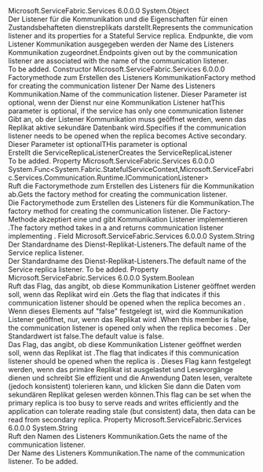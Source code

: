 <Type Name="ServiceReplicaListener" FullName="Microsoft.ServiceFabric.Services.Communication.Runtime.ServiceReplicaListener">
  <TypeSignature Language="C#" Value="public sealed class ServiceReplicaListener" />
  <TypeSignature Language="ILAsm" Value=".class public auto ansi sealed beforefieldinit ServiceReplicaListener extends System.Object" />
  <TypeSignature Language="DocId" Value="T:Microsoft.ServiceFabric.Services.Communication.Runtime.ServiceReplicaListener" />
  <TypeSignature Language="VB.NET" Value="Public NotInheritable Class ServiceReplicaListener" />
  <TypeSignature Language="F#" Value="type ServiceReplicaListener = class" />
  <AssemblyInfo>
    <AssemblyName>Microsoft.ServiceFabric.Services</AssemblyName>
    <AssemblyVersion>6.0.0.0</AssemblyVersion>
  </AssemblyInfo>
  <Base>
    <BaseTypeName>System.Object</BaseTypeName>
  </Base>
  <Interfaces />
  <Docs>
    <summary>
            <span data-ttu-id="29bce-101">Der Listener für die Kommunikation und die Eigenschaften für einen Zustandsbehafteten dienstreplikats darstellt.</span><span class="sxs-lookup"><span data-stu-id="29bce-101">Represents the communication listener and its properties for a Stateful Service replica.</span></span>
            <span data-ttu-id="29bce-102">Endpunkte, die vom Listener Kommunikation ausgegeben werden der Name des Listeners Kommunikation zugeordnet.</span><span class="sxs-lookup"><span data-stu-id="29bce-102">Endpoints given out by the communication listener are associated with the name of the communication listener.</span></span>
            </summary>
    <remarks>To be added.</remarks>
  </Docs>
  <Members>
    <Member MemberName=".ctor">
      <MemberSignature Language="C#" Value="public ServiceReplicaListener (Func&lt;System.Fabric.StatefulServiceContext,Microsoft.ServiceFabric.Services.Communication.Runtime.ICommunicationListener&gt; createCommunicationListener, string name = &quot;&quot;, bool listenOnSecondary = false);" />
      <MemberSignature Language="ILAsm" Value=".method public hidebysig specialname rtspecialname instance void .ctor(class System.Func`2&lt;class System.Fabric.StatefulServiceContext, class Microsoft.ServiceFabric.Services.Communication.Runtime.ICommunicationListener&gt; createCommunicationListener, string name, bool listenOnSecondary) cil managed" />
      <MemberSignature Language="DocId" Value="M:Microsoft.ServiceFabric.Services.Communication.Runtime.ServiceReplicaListener.#ctor(System.Func{System.Fabric.StatefulServiceContext,Microsoft.ServiceFabric.Services.Communication.Runtime.ICommunicationListener},System.String,System.Boolean)" />
      <MemberSignature Language="VB.NET" Value="Public Sub New (createCommunicationListener As Func(Of StatefulServiceContext, ICommunicationListener), Optional name As String = &quot;&quot;, Optional listenOnSecondary As Boolean = false)" />
      <MemberSignature Language="F#" Value="new Microsoft.ServiceFabric.Services.Communication.Runtime.ServiceReplicaListener : Func&lt;System.Fabric.StatefulServiceContext, Microsoft.ServiceFabric.Services.Communication.Runtime.ICommunicationListener&gt; * string * bool -&gt; Microsoft.ServiceFabric.Services.Communication.Runtime.ServiceReplicaListener" Usage="new Microsoft.ServiceFabric.Services.Communication.Runtime.ServiceReplicaListener (createCommunicationListener, name, listenOnSecondary)" />
      <MemberType>Constructor</MemberType>
      <AssemblyInfo>
        <AssemblyName>Microsoft.ServiceFabric.Services</AssemblyName>
        <AssemblyVersion>6.0.0.0</AssemblyVersion>
      </AssemblyInfo>
      <Parameters>
        <Parameter Name="createCommunicationListener" Type="System.Func&lt;System.Fabric.StatefulServiceContext,Microsoft.ServiceFabric.Services.Communication.Runtime.ICommunicationListener&gt;" />
        <Parameter Name="name" Type="System.String" />
        <Parameter Name="listenOnSecondary" Type="System.Boolean" />
      </Parameters>
      <Docs>
        <param name="createCommunicationListener"><span data-ttu-id="29bce-103">Factorymethode zum Erstellen des Listeners Kommunikation</span><span class="sxs-lookup"><span data-stu-id="29bce-103">Factory method for creating the communication listener</span></span></param>
        <param name="name"><span data-ttu-id="29bce-104">Der Name des Listeners Kommunikation.</span><span class="sxs-lookup"><span data-stu-id="29bce-104">Name of the communication listener.</span></span> <span data-ttu-id="29bce-105">Dieser Parameter ist optional, wenn der Dienst nur eine Kommunikation Listener hat</span><span class="sxs-lookup"><span data-stu-id="29bce-105">This parameter is optional, if the service has only one communication listener</span></span></param>
        <param name="listenOnSecondary"><span data-ttu-id="29bce-106">Gibt an, ob der Listener Kommunikation muss geöffnet werden, wenn das Replikat aktive sekundäre Datenbank wird.</span><span class="sxs-lookup"><span data-stu-id="29bce-106">Specifies if the communication listener needs to be opened when the replica becomes Active secondary.</span></span> <span data-ttu-id="29bce-107">Dieser Parameter ist optional</span><span class="sxs-lookup"><span data-stu-id="29bce-107">THis parameter is optional</span></span></param>
        <summary>
            <span data-ttu-id="29bce-108">Erstellt die ServiceReplicaListener</span><span class="sxs-lookup"><span data-stu-id="29bce-108">Creates the ServiceReplicaListener</span></span>
            </summary>
        <remarks>To be added.</remarks>
      </Docs>
    </Member>
    <Member MemberName="CreateCommunicationListener">
      <MemberSignature Language="C#" Value="public Func&lt;System.Fabric.StatefulServiceContext,Microsoft.ServiceFabric.Services.Communication.Runtime.ICommunicationListener&gt; CreateCommunicationListener { get; }" />
      <MemberSignature Language="ILAsm" Value=".property instance class System.Func`2&lt;class System.Fabric.StatefulServiceContext, class Microsoft.ServiceFabric.Services.Communication.Runtime.ICommunicationListener&gt; CreateCommunicationListener" />
      <MemberSignature Language="DocId" Value="P:Microsoft.ServiceFabric.Services.Communication.Runtime.ServiceReplicaListener.CreateCommunicationListener" />
      <MemberSignature Language="VB.NET" Value="Public ReadOnly Property CreateCommunicationListener As Func(Of StatefulServiceContext, ICommunicationListener)" />
      <MemberSignature Language="F#" Value="member this.CreateCommunicationListener : Func&lt;System.Fabric.StatefulServiceContext, Microsoft.ServiceFabric.Services.Communication.Runtime.ICommunicationListener&gt;" Usage="Microsoft.ServiceFabric.Services.Communication.Runtime.ServiceReplicaListener.CreateCommunicationListener" />
      <MemberType>Property</MemberType>
      <AssemblyInfo>
        <AssemblyName>Microsoft.ServiceFabric.Services</AssemblyName>
        <AssemblyVersion>6.0.0.0</AssemblyVersion>
      </AssemblyInfo>
      <ReturnValue>
        <ReturnType>System.Func&lt;System.Fabric.StatefulServiceContext,Microsoft.ServiceFabric.Services.Communication.Runtime.ICommunicationListener&gt;</ReturnType>
      </ReturnValue>
      <Docs>
        <summary>
          <para><span data-ttu-id="29bce-109">Ruft die Factorymethode zum Erstellen des Listeners für die Kommunikation ab.</span><span class="sxs-lookup"><span data-stu-id="29bce-109">Gets the factory method for creating the communication listener.</span></span></para>
        </summary>
        <value>
          <para><span data-ttu-id="29bce-110">Die Factorymethode zum Erstellen des Listeners für die Kommunikation.</span><span class="sxs-lookup"><span data-stu-id="29bce-110">The factory method for creating the communication listener.</span></span></para>
        </value>
        <remarks>
          <para><span data-ttu-id="29bce-111">Die Factory-Methode akzeptiert eine <see cref="T:System.Fabric.StatefulServiceContext" /> und gibt Kommunikation Listener implementieren <see cref="T:Microsoft.ServiceFabric.Services.Communication.Runtime.ICommunicationListener" />.</span><span class="sxs-lookup"><span data-stu-id="29bce-111">The factory method takes in a <see cref="T:System.Fabric.StatefulServiceContext" /> and returns communication listener implementing <see cref="T:Microsoft.ServiceFabric.Services.Communication.Runtime.ICommunicationListener" />.</span></span></para>
        </remarks>
      </Docs>
    </Member>
    <Member MemberName="DefaultName">
      <MemberSignature Language="C#" Value="public const string DefaultName;" />
      <MemberSignature Language="ILAsm" Value=".field public static literal string DefaultName" />
      <MemberSignature Language="DocId" Value="F:Microsoft.ServiceFabric.Services.Communication.Runtime.ServiceReplicaListener.DefaultName" />
      <MemberSignature Language="VB.NET" Value="Public Const DefaultName As String " />
      <MemberSignature Language="F#" Value="val mutable DefaultName : string" Usage="Microsoft.ServiceFabric.Services.Communication.Runtime.ServiceReplicaListener.DefaultName" />
      <MemberType>Field</MemberType>
      <AssemblyInfo>
        <AssemblyName>Microsoft.ServiceFabric.Services</AssemblyName>
        <AssemblyVersion>6.0.0.0</AssemblyVersion>
      </AssemblyInfo>
      <ReturnValue>
        <ReturnType>System.String</ReturnType>
      </ReturnValue>
      <Docs>
        <summary>
          <para><span data-ttu-id="29bce-112">Der Standardname des Dienst-Replikat-Listeners.</span><span class="sxs-lookup"><span data-stu-id="29bce-112">The default name of the Service replica listener.</span></span></para>
        </summary>
        <returns>
          <para><span data-ttu-id="29bce-113">Der Standardname des Dienst-Replikat-Listeners.</span><span class="sxs-lookup"><span data-stu-id="29bce-113">The default name of the Service replica listener.</span></span></para>
        </returns>
        <remarks>To be added.</remarks>
      </Docs>
    </Member>
    <Member MemberName="ListenOnSecondary">
      <MemberSignature Language="C#" Value="public bool ListenOnSecondary { get; }" />
      <MemberSignature Language="ILAsm" Value=".property instance bool ListenOnSecondary" />
      <MemberSignature Language="DocId" Value="P:Microsoft.ServiceFabric.Services.Communication.Runtime.ServiceReplicaListener.ListenOnSecondary" />
      <MemberSignature Language="VB.NET" Value="Public ReadOnly Property ListenOnSecondary As Boolean" />
      <MemberSignature Language="F#" Value="member this.ListenOnSecondary : bool" Usage="Microsoft.ServiceFabric.Services.Communication.Runtime.ServiceReplicaListener.ListenOnSecondary" />
      <MemberType>Property</MemberType>
      <AssemblyInfo>
        <AssemblyName>Microsoft.ServiceFabric.Services</AssemblyName>
        <AssemblyVersion>6.0.0.0</AssemblyVersion>
      </AssemblyInfo>
      <ReturnValue>
        <ReturnType>System.Boolean</ReturnType>
      </ReturnValue>
      <Docs>
        <summary>
          <para><span data-ttu-id="29bce-114">Ruft das Flag, das angibt, ob diese Kommunikation Listener geöffnet werden soll, wenn das Replikat wird ein <see cref="F:System.Fabric.ReplicaRole.ActiveSecondary" />.</span><span class="sxs-lookup"><span data-stu-id="29bce-114">Gets the flag that indicates if this communication listener should be opened when the replica becomes an <see cref="F:System.Fabric.ReplicaRole.ActiveSecondary" />.</span></span></para>
          <para><span data-ttu-id="29bce-115">Wenn dieses Elements auf "false" festgelegt ist, wird die Kommunikation Listener geöffnet, nur, wenn das Replikat wird <see cref="F:System.Fabric.ReplicaRole.Primary" />.</span><span class="sxs-lookup"><span data-stu-id="29bce-115">When this member is false, the communication listener is opened only when the replica becomes <see cref="F:System.Fabric.ReplicaRole.Primary" />.</span></span></para>
          <para><span data-ttu-id="29bce-116">Der Standardwert ist <languageKeyword>false</languageKeyword>.</span><span class="sxs-lookup"><span data-stu-id="29bce-116">The default value is <languageKeyword>false</languageKeyword>.</span></span></para>
        </summary>
        <value>
          <para><span data-ttu-id="29bce-117">Das Flag, das angibt, ob diese Kommunikation Listener geöffnet werden soll, wenn das Replikat ist <see cref="F:System.Fabric.ReplicaRole.ActiveSecondary" />.</span><span class="sxs-lookup"><span data-stu-id="29bce-117">The flag that indicates if this communication listener should be opened when the replica is <see cref="F:System.Fabric.ReplicaRole.ActiveSecondary" />.</span></span></para>
        </value>
        <remarks>
          <para><span data-ttu-id="29bce-118">Dieses Flag kann festgelegt werden, wenn das primäre Replikat ist ausgelastet und Lesevorgänge dienen und schreibt Sie effizient und die Anwendung Daten lesen, veraltete (jedoch konsistent) tolerieren kann, und klicken Sie dann die Daten vom sekundären Replikat gelesen werden können.</span><span class="sxs-lookup"><span data-stu-id="29bce-118">This flag can be set when the primary replica is too busy to serve reads and writes efficiently and the application can tolerate reading stale (but consistent) data, then data can be read from secondary replica.</span></span></para>
        </remarks>
      </Docs>
    </Member>
    <Member MemberName="Name">
      <MemberSignature Language="C#" Value="public string Name { get; }" />
      <MemberSignature Language="ILAsm" Value=".property instance string Name" />
      <MemberSignature Language="DocId" Value="P:Microsoft.ServiceFabric.Services.Communication.Runtime.ServiceReplicaListener.Name" />
      <MemberSignature Language="VB.NET" Value="Public ReadOnly Property Name As String" />
      <MemberSignature Language="F#" Value="member this.Name : string" Usage="Microsoft.ServiceFabric.Services.Communication.Runtime.ServiceReplicaListener.Name" />
      <MemberType>Property</MemberType>
      <AssemblyInfo>
        <AssemblyName>Microsoft.ServiceFabric.Services</AssemblyName>
        <AssemblyVersion>6.0.0.0</AssemblyVersion>
      </AssemblyInfo>
      <ReturnValue>
        <ReturnType>System.String</ReturnType>
      </ReturnValue>
      <Docs>
        <summary>
          <para><span data-ttu-id="29bce-119">Ruft den Namen des Listeners Kommunikation.</span><span class="sxs-lookup"><span data-stu-id="29bce-119">Gets the name of the communication listener.</span></span></para>
        </summary>
        <value>
          <para><span data-ttu-id="29bce-120">Der Name des Listeners Kommunikation.</span><span class="sxs-lookup"><span data-stu-id="29bce-120">The name of the communication listener.</span></span></para>
        </value>
        <remarks>To be added.</remarks>
      </Docs>
    </Member>
  </Members>
</Type>